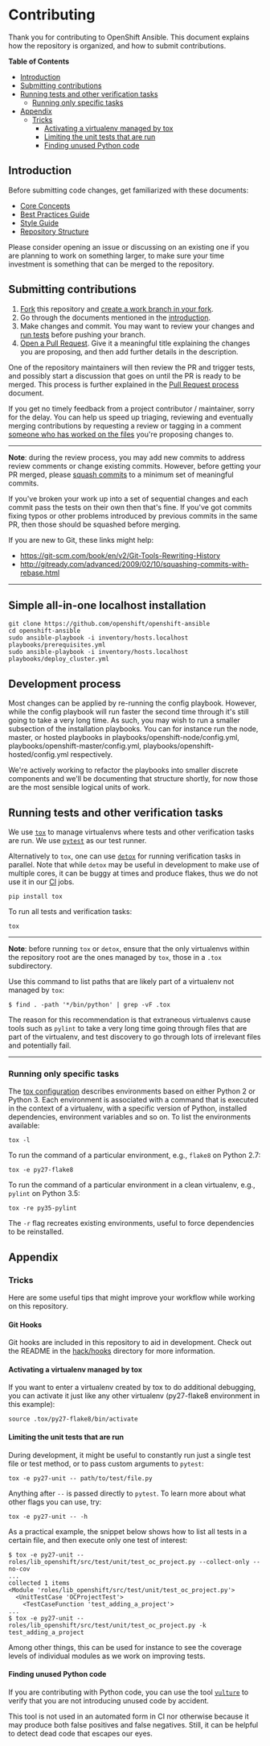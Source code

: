 # Contributing

Thank you for contributing to OpenShift Ansible. This document explains how the
repository is organized, and how to submit contributions.

**Table of Contents**

<!-- TOC depthFrom:2 depthTo:4 withLinks:1 updateOnSave:1 orderedList:0 -->

- [Introduction](#introduction)
- [Submitting contributions](#submitting-contributions)
- [Running tests and other verification tasks](#running-tests-and-other-verification-tasks)
	- [Running only specific tasks](#running-only-specific-tasks)
- [Appendix](#appendix)
	- [Tricks](#tricks)
		- [Activating a virtualenv managed by tox](#activating-a-virtualenv-managed-by-tox)
		- [Limiting the unit tests that are run](#limiting-the-unit-tests-that-are-run)
		- [Finding unused Python code](#finding-unused-python-code)

<!-- /TOC -->

## Introduction

Before submitting code changes, get familiarized with these documents:

- [Core Concepts](docs/core_concepts_guide.adoc)
- [Best Practices Guide](docs/best_practices_guide.adoc)
- [Style Guide](docs/style_guide.adoc)
- [Repository Structure](docs/repo_structure.md)

Please consider opening an issue or discussing on an existing one if you are
planning to work on something larger, to make sure your time investment is
something that can be merged to the repository.

## Submitting contributions

1. [Fork](https://help.github.com/articles/fork-a-repo/) this repository and
   [create a work branch in your fork](https://help.github.com/articles/github-flow/).
2. Go through the documents mentioned in the [introduction](#introduction).
3. Make changes and commit. You may want to review your changes and
   [run tests](#running-tests-and-other-verification-tasks) before pushing your
   branch.
4. [Open a Pull Request](https://help.github.com/articles/creating-a-pull-request/).
   Give it a meaningful title explaining the changes you are proposing, and
   then add further details in the description.

One of the repository maintainers will then review the PR and trigger tests, and
possibly start a discussion that goes on until the PR is ready to be merged.
This process is further explained in the
[Pull Request process](docs/pull_requests.md) document.

If you get no timely feedback from a project contributor / maintainer, sorry for
the delay. You can help us speed up triaging, reviewing and eventually merging
contributions by requesting a review or tagging in a comment
[someone who has worked on the files](https://help.github.com/articles/tracing-changes-in-a-file/)
you're proposing changes to.

---

**Note**: during the review process, you may add new commits to address review
comments or change existing commits. However, before getting your PR merged,
please [squash commits](https://help.github.com/articles/about-git-rebase/) to a
minimum set of meaningful commits.

If you've broken your work up into a set of sequential changes and each commit
pass the tests on their own then that's fine. If you've got commits fixing typos
or other problems introduced by previous commits in the same PR, then those
should be squashed before merging.

If you are new to Git, these links might help:

- https://git-scm.com/book/en/v2/Git-Tools-Rewriting-History
- http://gitready.com/advanced/2009/02/10/squashing-commits-with-rebase.html

---

## Simple all-in-one localhost installation
```
git clone https://github.com/openshift/openshift-ansible
cd openshift-ansible
sudo ansible-playbook -i inventory/hosts.localhost playbooks/prerequisites.yml
sudo ansible-playbook -i inventory/hosts.localhost playbooks/deploy_cluster.yml
```

## Development process
Most changes can be applied by re-running the config playbook. However, while
the config playbook will run faster the second time through it's still going to
take a very long time. As such, you may wish to run a smaller subsection of the
installation playbooks. You can for instance run the node, master, or hosted
playbooks in playbooks/openshift-node/config.yml,
playbooks/openshift-master/config.yml, playbooks/openshift-hosted/config.yml
respectively.

We're actively working to refactor the playbooks into smaller discrete
components and we'll be documenting that structure shortly, for now those are
the most sensible logical units of work.

## Running tests and other verification tasks

We use [`tox`](http://readthedocs.org/docs/tox/) to manage virtualenvs where
tests and other verification tasks are run. We use
[`pytest`](https://docs.pytest.org/) as our test runner.

Alternatively to `tox`, one can use
[`detox`](https://pypi.python.org/pypi/detox/) for running verification tasks in
parallel. Note that while `detox` may be useful in development to make use of
multiple cores, it can be buggy at times and produce flakes, thus we do not use
it in our [CI](docs/continuous_integration.md) jobs.

```
pip install tox
```

To run all tests and verification tasks:

```
tox
```

---

**Note**: before running `tox` or `detox`, ensure that the only virtualenvs
within the repository root are the ones managed by `tox`, those in a `.tox`
subdirectory.

Use this command to list paths that are likely part of a virtualenv not managed
by `tox`:

```
$ find . -path '*/bin/python' | grep -vF .tox
```

The reason for this recommendation is that extraneous virtualenvs cause tools
such as `pylint` to take a very long time going through files that are part of
the virtualenv, and test discovery to go through lots of irrelevant files and
potentially fail.

---

### Running only specific tasks

The [tox configuration](tox.ini) describes environments based on either Python 2
or Python 3. Each environment is associated with a command that is executed in
the context of a virtualenv, with a specific version of Python, installed
dependencies, environment variables and so on. To list the environments
available:

```
tox -l
```

To run the command of a particular environment, e.g., `flake8` on Python 2.7:

```
tox -e py27-flake8
```

To run the command of a particular environment in a clean virtualenv, e.g.,
`pylint` on Python 3.5:

```
tox -re py35-pylint
```

The `-r` flag recreates existing environments, useful to force dependencies to
be reinstalled.

## Appendix

### Tricks

Here are some useful tips that might improve your workflow while working on this repository.

#### Git Hooks

Git hooks are included in this repository to aid in development. Check
out the README in the
[hack/hooks](http://github.com/openshift/openshift-ansible/blob/master/hack/hooks/README.md)
directory for more information.

#### Activating a virtualenv managed by tox

If you want to enter a virtualenv created by tox to do additional debugging, you
can activate it just like any other virtualenv (py27-flake8 environment in this
example):

```
source .tox/py27-flake8/bin/activate
```

#### Limiting the unit tests that are run

During development, it might be useful to constantly run just a single test file
or test method, or to pass custom arguments to `pytest`:

```
tox -e py27-unit -- path/to/test/file.py
```

Anything after `--` is passed directly to `pytest`. To learn more about what
other flags you can use, try:

```
tox -e py27-unit -- -h
```

As a practical example, the snippet below shows how to list all tests in a
certain file, and then execute only one test of interest:

```
$ tox -e py27-unit -- roles/lib_openshift/src/test/unit/test_oc_project.py --collect-only --no-cov
...
collected 1 items
<Module 'roles/lib_openshift/src/test/unit/test_oc_project.py'>
  <UnitTestCase 'OCProjectTest'>
    <TestCaseFunction 'test_adding_a_project'>
...
$ tox -e py27-unit -- roles/lib_openshift/src/test/unit/test_oc_project.py -k test_adding_a_project
```

Among other things, this can be used for instance to see the coverage levels of
individual modules as we work on improving tests.

#### Finding unused Python code

If you are contributing with Python code, you can use the tool
[`vulture`](https://pypi.python.org/pypi/vulture) to verify that you are not
introducing unused code by accident.

This tool is not used in an automated form in CI nor otherwise because it may
produce both false positives and false negatives. Still, it can be helpful to
detect dead code that escapes our eyes.
